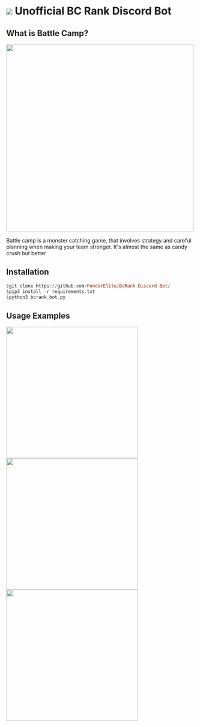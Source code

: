 # <img src="https://cdn.bcrank.us/226/img/bcrank.png"> Unofficial BC Rank Discord Bot

## What is Battle Camp?

<img src="https://games.lol/wp-content/uploads/2019/07/battle-camp-download-PC-free-1024x572.jpg" width="500px">
<p>Battle camp is a monster catching game, that involves strategy and careful planning when making your team stronger. It's almost the same as candy crush but better</p>

## Installation
```hs
$git clone https://github.com/FonderElite/BcRank-Discord-Bot/
$pip3 install -r requirements.txt
$python3 bcrank_bot.py
```

## Usage Examples
<img src="https://i.ibb.co/JxXb4Hy/Screenshot-2022-09-11-20-09-55.png" width="350px">
<img src="https://i.ibb.co/Sd37J3S/Screenshot-2022-09-11-20-13-08.png" width="350px">
<img src="https://i.ibb.co/W046zZt/Screenshot-2022-09-11-20-15-37.png" width="350px">


